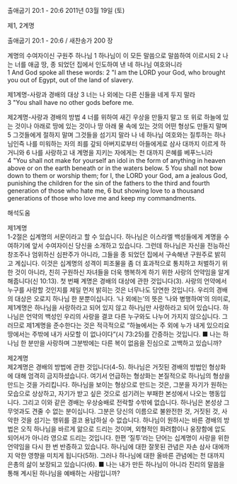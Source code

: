 출애굽기 20:1 - 20:6 
2011년 03월 19일 (토)

제1, 2계명



출애굽기 20:1 - 20:6 / 새찬송가 200 장


계명의 수여자이신 구원주 하나님
1 하나님이 이 모든 말씀으로 말씀하여 이르시되 2 나는 너를 애굽 땅, 종 되었던 집에서 인도하여 낸 네 하나님 여호와니라  
1 And God spoke all these words: 2 "I am the LORD your God, who brought you out of Egypt, out of the land of slavery. 

제1계명-사랑과 경배의 대상
3 너는 나 외에는 다른 신들을 네게 두지 말라  
3 "You shall have no other gods before me. 

제2계명-사랑과 경배의 방법
4 너를 위하여 새긴 우상을 만들지 말고 또 위로 하늘에 있는 것이나 아래로 땅에 있는 것이나 땅 아래 물 속에 있는 것의 어떤 형상도 만들지 말며 5 그것들에게 절하지 말며 그것들을 섬기지 말라 나 네 하나님 여호와는 질투하는 하나님인즉 나를 미워하는 자의 죄를 갚되 아버지로부터 아들에게로 삼사 대까지 이르게 하거니와 6 나를 사랑하고 내 계명을 지키는 자에게는 천 대까지 은혜를 베푸느니라  
4 "You shall not make for yourself an idol in the form of anything in heaven above or on the earth beneath or in the waters below. 5 You shall not bow down to them or worship them; for I, the LORD your God, am a jealous God, punishing the children for the sin of the fathers to the third and fourth generation of those who hate me, 6 but showing love to a thousand generations of those who love me and keep my commandments.

해석도움





제1계명  
1-2절은 십계명의 서문이라고 할 수 있습니다. 하나님은 이스라엘 백성들에게 계명을 수여하기에 앞서 수여자이신 당신을 소개하고 있습니다. 그런데 하나님은 자신을 전능하신 창조주나 엄위하신 심판주가 아니라, 그들을 종 되었던 집에서 구속해낸 구원주로 밝히고 계십니다. 이것은 십계명의 성격이 피조물을 좀 더 효과적으로 통치하고 처벌하기 위한 것이 아니라, 친히 구원하신 자녀들을 더욱 행복하게 하기 위한 사랑의 언약임을 알게 해줍니다(신 10:13). 첫 번째 계명은 경배의 대상에 관한 것입니다(3). 사랑의 언약에서 누구를 사랑할 것인지를 제일 먼저 밝히는 것은 너무나도 당연한 것입니다. 우리의 경배의 대상은 오로지 하나님 한 분뿐이십니다. ‘나 외에는’의 뜻은 ‘나와 병행하여’의 의미로, 제1계명은 하나님을 사랑하라고 되어 있지 않고 하나님만 사랑하라고 되어 있습니다. 하나님은 언약의 백성인 우리의 사랑을 결코 다른 누구와도 나누어 가지지 않으십니다. 그러므로 제1계명을 준수한다는 것은 적극적으로 “하늘에서는 주 외에 누가 내게 있으리요 땅에서는 주밖에 내가 사모할 이 없나이다”(시 73:25)를 간증하는 것입니다.
■ 나는 하나님 한 분만을 사랑하며 그분밖에는 다른 복이 없음을 진심으로 고백하고 있습니까?

제2계명  
제2계명은 경배의 방법에 관한 것입니다(4-5). 하나님은 거짓된 경배의 방법인 형상화에 대해 엄격히 금지하셨습니다. 여기서 언급하는 형상화는 본질적으로 하나님의 형상을 만드는 것을 가리킵니다. 하나님을 보이는 형상으로 만드는 것은, 그분을 자기가 원하는 모습으로 상상하고, 자기가 받고 싶은 것으로 섬기려는 부패한 본성에서 나오는 행동입니다. 그리고 이와 같은 경배는 우상숭배로 전락할 수밖에 없습니다. 하나님은 본성상 그 무엇과도 견줄 수 없는 분이십니다. 그분은 당신의 이름으로 불완전한 것, 거짓된 것, 사악한 것을 섬기는 행위를 결코 용납하실 수 없습니다. 하나님이 원하시는 바른 경배의 방법은 오직 하나님을 바르게 앎으로 드리는 것이며, 외형적인 화려함이나 웅장함에 압도되어서가 아니라 영으로 드리는 것입니다. 한편 ‘질투’라는 단어는 십계명이 사랑을 위한 언약임을 다시 한 번 반증하고 있습니다. 하나님에 대한 잘못된 관념은 자손 삼사 대에까지 악한 영향을 미치게 됩니다(5하). 그러나 하나님에 대한 올바른 관념에는 천 대까지 은총의 삶이 보장되고 있습니다(6).
■ 나는 내가 만든 하나님이 아니라 진리의 말씀을 통해 계시된 하나님을 예배하는 사람입니까?